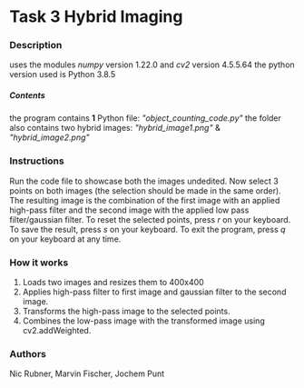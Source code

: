 # Task 3 Hybrid Imaging
### Description
uses the modules *numpy* version 1.22.0 and *cv2* version 4.5.5.64 
the python version used is Python 3.8.5
##### Contents
the program contains **1** Python file: *"object_counting_code.py"*
the folder also contains two hybrid images: *"hybrid_image1.png"* & *"hybrid_image2.png"*
### Instructions
Run the code file to showcase both the images undedited. 
Now select 3 points on both images (the selection should be made in the same order).
The resulting image is the combination of the first image with an applied high-pass filter and the second image with the applied low pass filter/gaussian filter.
To reset the selected points, press *r* on your keyboard.
To save the result, press *s* on your keyboard.
To exit the program, press *q* on your keyboard at any time.
### How it works
1. Loads two images and resizes them to 400x400
2. Applies high-pass filter to first image and gaussian filter to the second image.
3. Transforms the high-pass image to the selected points.
4. Combines the low-pass image with the transformed image using cv2.addWeighted.

### Authors
Nic Rubner, Marvin Fischer, Jochem Punt
